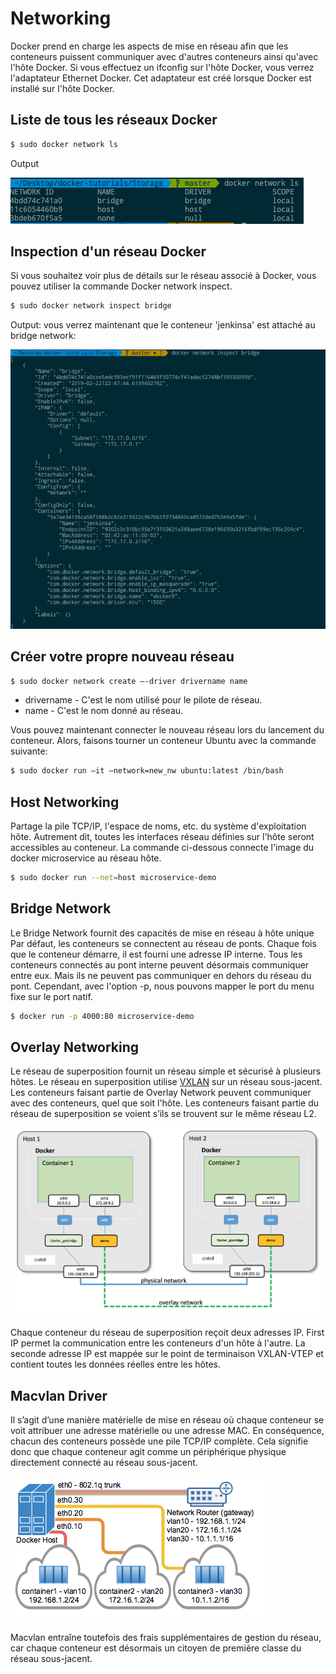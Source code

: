 # Networking

Docker prend en charge les aspects de mise en réseau afin que les conteneurs puissent communiquer avec d'autres conteneurs ainsi qu'avec l'hôte Docker. Si vous effectuez un ifconfig sur l'hôte Docker, vous verrez l'adaptateur Ethernet Docker. Cet adaptateur est créé lorsque Docker est installé sur l'hôte Docker.

## Liste de tous les réseaux Docker
```sh
$ sudo docker network ls
```

Output

![](networklist.png)

## Inspection d'un réseau Docker
Si vous souhaitez voir plus de détails sur le réseau associé à Docker, vous pouvez utiliser la commande Docker network inspect.
```sh
$ sudo docker network inspect bridge
```

Output:
vous verrez maintenant que le conteneur 'jenkinsa' est attaché au bridge network:

![](inspect.png)

## Créer votre propre nouveau réseau
```sh
$ sudo docker network create –-driver drivername name 
```
* drivername - C'est le nom utilisé pour le pilote de réseau.
* name - C'est le nom donné au réseau.

Vous pouvez maintenant connecter le nouveau réseau lors du lancement du conteneur. Alors, faisons tourner un conteneur Ubuntu avec la commande suivante:
```sh
$ sudo docker run –it –network=new_nw ubuntu:latest /bin/bash 
```

## Host Networking
Partage la pile TCP/IP, l'espace de noms, etc. du système d'exploitation hôte. Autrement dit, toutes les interfaces réseau définies sur l'hôte seront accessibles au conteneur. La commande ci-dessous connecte l'image du docker microservice au réseau hôte.
```sh
$ sudo docker run --net=host microservice-demo
```

## Bridge Network
Le Bridge Network fournit des capacités de mise en réseau à hôte unique Par défaut, les conteneurs se connectent au réseau de ponts. Chaque fois que le conteneur démarre, il est fourni une adresse IP interne. Tous les conteneurs connectés au pont interne peuvent désormais communiquer entre eux. Mais ils ne peuvent pas communiquer en dehors du réseau du pont.
Cependant, avec l'option -p, nous pouvons mapper le port du menu fixe sur le port natif.
```sh
$ docker run -p 4000:80 microservice-demo
```

## Overlay Networking
Le réseau de superposition fournit un réseau simple et sécurisé à plusieurs hôtes. Le réseau en superposition utilise [VXLAN](https://www.cisco.com/c/en/us/products/collateral/switches/nexus-9000-series-switches/white-paper-c11-729383.html) sur un réseau sous-jacent.
Les conteneurs faisant partie de Overlay Network peuvent communiquer avec des conteneurs, quel que soit l'hôte. Les conteneurs faisant partie du réseau de superposition se voient s’ils se trouvent sur le même réseau L2.

![](docker-overlay.png)

Chaque conteneur du réseau de superposition reçoit deux adresses IP.
First IP permet la communication entre les conteneurs d'un hôte à l'autre. La seconde adresse IP est mappée sur le point de terminaison VXLAN-VTEP et contient toutes les données réelles entre les hôtes.

## Macvlan Driver
Il s’agit d’une manière matérielle de mise en réseau où chaque conteneur se voit attribuer une adresse matérielle ou une adresse MAC. En conséquence, chacun des conteneurs possède une pile TCP/IP complète. Cela signifie donc que chaque conteneur agit comme un périphérique physique directement connecté au réseau sous-jacent.

![](Macvlan.png)

Macvlan entraîne toutefois des frais supplémentaires de gestion du réseau, car chaque conteneur est désormais un citoyen de première classe du réseau sous-jacent.









